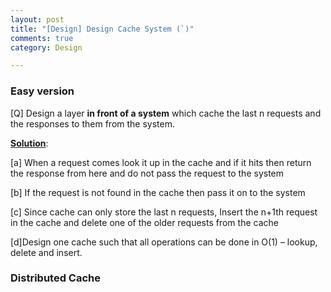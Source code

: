 ```yaml
---
layout: post
title: "[Design] Design Cache System (`)"
comments: true
category: Design

---
```


### Easy version

[Q] Design a layer __in front of a system__ which cache the last n requests and the responses to them from the system.

__[Solution](http://blog.csdn.net/hexinuaa/article/details/6630384)__: 

[a] When a request comes look it up in the cache and if it hits then return the response from here and do not pass the request to the system

[b] If the request is not found in the cache then pass it on to the system

[c] Since cache can only store the last n requests, Insert the n+1th request in the cache and delete one of the older requests from the cache

[d]Design one cache such that all operations can be done in O(1) – lookup, delete and insert.

### Distributed Cache

